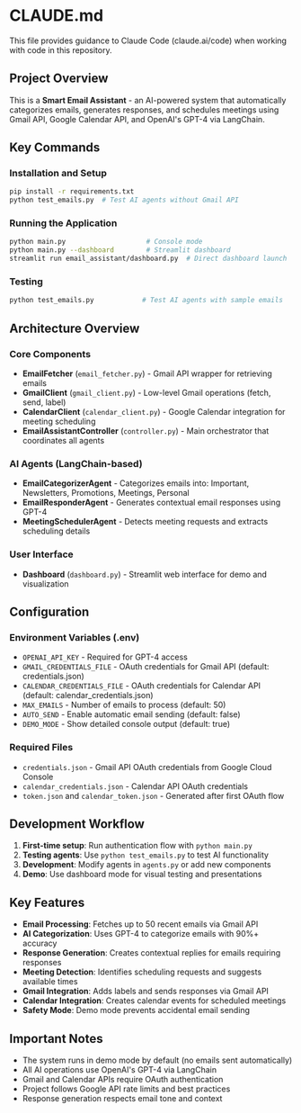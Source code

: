 # CLAUDE.md

This file provides guidance to Claude Code (claude.ai/code) when working with code in this repository.

## Project Overview

This is a **Smart Email Assistant** - an AI-powered system that automatically categorizes emails, generates responses, and schedules meetings using Gmail API, Google Calendar API, and OpenAI's GPT-4 via LangChain.

## Key Commands

### Installation and Setup
```bash
pip install -r requirements.txt
python test_emails.py  # Test AI agents without Gmail API
```

### Running the Application
```bash
python main.py                    # Console mode
python main.py --dashboard        # Streamlit dashboard
streamlit run email_assistant/dashboard.py  # Direct dashboard launch
```

### Testing
```bash
python test_emails.py            # Test AI agents with sample emails
```

## Architecture Overview

### Core Components
- **EmailFetcher** (`email_fetcher.py`) - Gmail API wrapper for retrieving emails
- **GmailClient** (`gmail_client.py`) - Low-level Gmail operations (fetch, send, label)
- **CalendarClient** (`calendar_client.py`) - Google Calendar integration for meeting scheduling
- **EmailAssistantController** (`controller.py`) - Main orchestrator that coordinates all agents

### AI Agents (LangChain-based)
- **EmailCategorizerAgent** - Categorizes emails into: Important, Newsletters, Promotions, Meetings, Personal
- **EmailResponderAgent** - Generates contextual email responses using GPT-4
- **MeetingSchedulerAgent** - Detects meeting requests and extracts scheduling details

### User Interface
- **Dashboard** (`dashboard.py`) - Streamlit web interface for demo and visualization

## Configuration

### Environment Variables (.env)
- `OPENAI_API_KEY` - Required for GPT-4 access
- `GMAIL_CREDENTIALS_FILE` - OAuth credentials for Gmail API (default: credentials.json)
- `CALENDAR_CREDENTIALS_FILE` - OAuth credentials for Calendar API (default: calendar_credentials.json)
- `MAX_EMAILS` - Number of emails to process (default: 50)
- `AUTO_SEND` - Enable automatic email sending (default: false)
- `DEMO_MODE` - Show detailed console output (default: true)

### Required Files
- `credentials.json` - Gmail API OAuth credentials from Google Cloud Console
- `calendar_credentials.json` - Calendar API OAuth credentials
- `token.json` and `calendar_token.json` - Generated after first OAuth flow

## Development Workflow

1. **First-time setup**: Run authentication flow with `python main.py`
2. **Testing agents**: Use `python test_emails.py` to test AI functionality
3. **Development**: Modify agents in `agents.py` or add new components
4. **Demo**: Use dashboard mode for visual testing and presentations

## Key Features

- **Email Processing**: Fetches up to 50 recent emails via Gmail API
- **AI Categorization**: Uses GPT-4 to categorize emails with 90%+ accuracy
- **Response Generation**: Creates contextual replies for emails requiring responses
- **Meeting Detection**: Identifies scheduling requests and suggests available times
- **Gmail Integration**: Adds labels and sends responses via Gmail API
- **Calendar Integration**: Creates calendar events for scheduled meetings
- **Safety Mode**: Demo mode prevents accidental email sending

## Important Notes

- The system runs in demo mode by default (no emails sent automatically)
- All AI operations use OpenAI's GPT-4 via LangChain
- Gmail and Calendar APIs require OAuth authentication
- Project follows Google API rate limits and best practices
- Response generation respects email tone and context